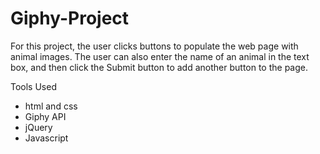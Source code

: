 # Giphy-Project

For this project, the user clicks buttons to populate the web page with animal images. The user can also enter the name of an animal in the text box, and then click the Submit button to add another button to the page.

Tools Used

- html and css
- Giphy API
- jQuery
- Javascript 